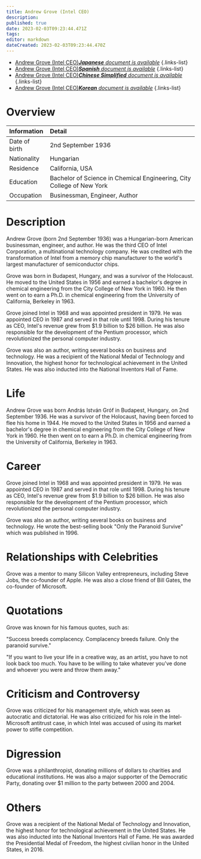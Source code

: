 ```yaml
---
title: Andrew Grove (Intel CEO)
description: 
published: true
date: 2023-02-03T09:23:44.471Z
tags: 
editor: markdown
dateCreated: 2023-02-03T09:23:44.470Z
---
```


- [Andrew Grove (Intel CEO)***Japanese** document is available*](/ja/Knowledge-base/Dictionary/Person/andrew-grove-intel-ceo)
{.links-list}
- [Andrew Grove (Intel CEO)***Spanish** document is available*](/es/Knowledge-base/Dictionary/Person/andrew-grove-intel-ceo)
{.links-list}
- [Andrew Grove (Intel CEO)***Chinese Simplified** document is available*](/zh/Knowledge-base/Dictionary/Person/andrew-grove-intel-ceo)
{.links-list}
- [Andrew Grove (Intel CEO)***Korean** document is available*](/ko/Knowledge-base/Dictionary/Person/andrew-grove-intel-ceo)
{.links-list}


# Overview

| Information | Detail |
|:-----------|:-------|
| Date of birth | 2nd September 1936 |
| Nationality | Hungarian |
| Residence | California, USA |
| Education | Bachelor of Science in Chemical Engineering, City College of New York |
| Occupation | Businessman, Engineer, Author |

# Description

Andrew Grove (born 2nd September 1936) was a Hungarian-born American businessman, engineer, and author. He was the third CEO of Intel Corporation, a multinational technology company. He was credited with the transformation of Intel from a memory chip manufacturer to the world's largest manufacturer of semiconductor chips.

Grove was born in Budapest, Hungary, and was a survivor of the Holocaust. He moved to the United States in 1956 and earned a bachelor's degree in chemical engineering from the City College of New York in 1960. He then went on to earn a Ph.D. in chemical engineering from the University of California, Berkeley in 1963.

Grove joined Intel in 1968 and was appointed president in 1979. He was appointed CEO in 1987 and served in that role until 1998. During his tenure as CEO, Intel's revenue grew from $1.9 billion to $26 billion. He was also responsible for the development of the Pentium processor, which revolutionized the personal computer industry.

Grove was also an author, writing several books on business and technology. He was a recipient of the National Medal of Technology and Innovation, the highest honor for technological achievement in the United States. He was also inducted into the National Inventors Hall of Fame.

# Life

Andrew Grove was born András István Gróf in Budapest, Hungary, on 2nd September 1936. He was a survivor of the Holocaust, having been forced to flee his home in 1944. He moved to the United States in 1956 and earned a bachelor's degree in chemical engineering from the City College of New York in 1960. He then went on to earn a Ph.D. in chemical engineering from the University of California, Berkeley in 1963.

# Career

Grove joined Intel in 1968 and was appointed president in 1979. He was appointed CEO in 1987 and served in that role until 1998. During his tenure as CEO, Intel's revenue grew from $1.9 billion to $26 billion. He was also responsible for the development of the Pentium processor, which revolutionized the personal computer industry.

Grove was also an author, writing several books on business and technology. He wrote the best-selling book "Only the Paranoid Survive" which was published in 1996.

# Relationships with Celebrities

Grove was a mentor to many Silicon Valley entrepreneurs, including Steve Jobs, the co-founder of Apple. He was also a close friend of Bill Gates, the co-founder of Microsoft.

# Quotations

Grove was known for his famous quotes, such as:

"Success breeds complacency. Complacency breeds failure. Only the paranoid survive."

"If you want to live your life in a creative way, as an artist, you have to not look back too much. You have to be willing to take whatever you've done and whoever you were and throw them away."

# Criticism and Controversy

Grove was criticized for his management style, which was seen as autocratic and dictatorial. He was also criticized for his role in the Intel-Microsoft antitrust case, in which Intel was accused of using its market power to stifle competition.

# Digression

Grove was a philanthropist, donating millions of dollars to charities and educational institutions. He was also a major supporter of the Democratic Party, donating over $1 million to the party between 2000 and 2004.

# Others

Grove was a recipient of the National Medal of Technology and Innovation, the highest honor for technological achievement in the United States. He was also inducted into the National Inventors Hall of Fame. He was awarded the Presidential Medal of Freedom, the highest civilian honor in the United States, in 2016.
